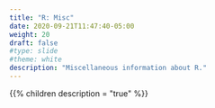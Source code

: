 ```yaml
---
title: "R: Misc"
date: 2020-09-21T11:47:40-05:00
weight: 20
draft: false
#type: slide
#theme: white
description: "Miscellaneous information about R."
---
```


{{% children description = "true" %}}


